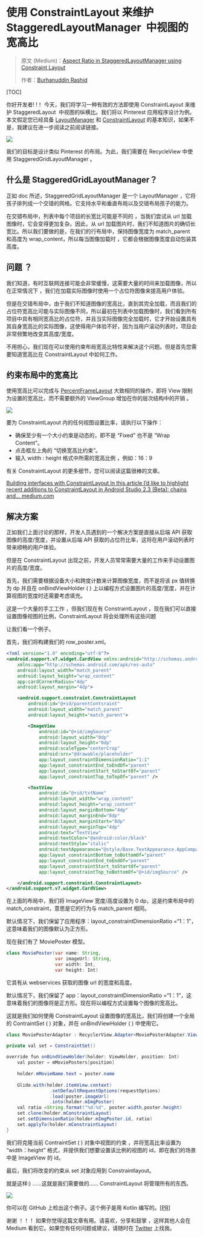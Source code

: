 # 使用 ConstraintLayout 来维护  StaggeredLayoutManager  中视图的宽高比

> 原文 (Medium)：[Aspect Ratio in StaggeredLayoutManager using Constraint Layout](https://medium.com/@burhanrashid52/aspect-ratio-in-staggered-layoutmanager-using-constraint-layout-9845d04d1962)
>
> 作者：[Burhanuddin Rashid](https://medium.com/@burhanrashid52?source=post_header_lockup)

[TOC]

你好开发者! !！ 今天，我们将学习一种有效的方法即使用 ConstraintLayout 来维护  StaggeredLayout  中视图的纵横比。我们将以 Pinterest 应用程序设计为例。本文假定您已经具备 [LayoutManager](https://guides.codepath.com/android/using-the-recyclerview) 和 [ConstraintLayout](https://medium.com/google-developers/building-interfaces-with-constraintlayout-3958fa38a9f7) 的基本知识，如果不是，我建议在进一步阅读之前阅读链接。

![](https://ws2.sinaimg.cn/large/006tKfTcgy1froubwt1axj307i0dcdjn.jpg)

我们的目标是设计类似 Pinterest 的布局。为此，我们需要在 RecycleView 中使用 StaggeredGridLayoutManager 。

## 什么是 StaggeredGridLayoutManager？

正如 doc 所述，StaggeredGridLayoutManager 是一个 LayoutManager ，它将孩子排列成一个交错的网格。它支持水平和垂直布局以及交错布局孩子的能力。

在交错布局中，列表中每个项目的长宽比可能是不同的 ，当我们尝试从 url 加载图像时，它会变得更加复杂。因此，从 url 加载图片时，我们不知道图片的确切长宽比。所以我们要做的是，在我们的行布局中，保持图像宽度为 match_parent 和高度为 wrap_content，所以每当图像加载时 ，它都会根据图像宽度自动包装其高度。

## 问题 ？

我们知道，有时互联网连接可能会非常缓慢，这需要大量的时间来加载图像，所以在正常情况下 ，我们在加载实际图像时使用一个占位符图像来提高用户体验。 

但是在交错布局中，由于我们不知道图像的宽高比，直到其完全加载，而且我们的占位符宽高比可能与实际图像不同，所以最初在列表中加载图像时，我们看到所有项目中具有相同宽高比的占位符，并且当实际图像完全加载时，它才开始设置具有其自身宽高比的实际图像，这使得用户体验不好，因为当用户滚动列表时，项目会非常频繁地改变其高度/宽度。

不用担心，我们现在可以使用约束布局宽高比特性来解决这个问题。但是首先您需要知道宽高比在 ConstraintLayout 中如何工作。

## 约束布局中的宽高比

使用宽高比可以完成与 [PercentFrameLayout](https://developer.android.com/reference/android/support/percent/PercentFrameLayout.html) 大致相同的操作，即将 View 限制为设置的宽高比，而不需要额外的 ViewGroup 增加在你的层次结构中的开销 。

![](https://cdn-images-1.medium.com/max/800/1*RfgavVsO88a44_F5xGnUog.gif)

要为 ConstraintLayout 内的任何视图设置比率，请执行以下操作：

- 确保至少有一个大小约束是动态的，即不是 “Fixed” 也不是 “Wrap Content”。
- 点击框左上角的 “切换宽高比约束”。
- 输入 width : height 格式中所需的宽高比例 ，例如：16：9

有关 ConstraintLayout  的更多细节，您可以阅读这篇很棒的文章。

[Building interfaces with ConstraintLayout In this article I’d like to highlight recent additions to ConstraintLayout in Android Studio 2.3 (Beta): chains and… medium.com](https://medium.com/google-developers/building-interfaces-with-constraintlayout-3958fa38a9f7)

## 解决方案

正如我们上面讨论的那样，开发人员遇到的一个解决方案是直接从后端 API 获取图像的高度/宽度，并设置从后端 API 获取的占位符比率，这将在用户滚动列表时带来顺畅的用户体验。

但是在  ConstraintLayout  出现之前，开发人员常常需要大量的工作来手动设置图片的高度/宽度。

首先，我们需要根据设备大小和跨度计数来计算图像宽度，而不是将该 px 值转换为 dp 并且在 onBindViewHolder ( ) 上以编程方式设置图片的高度/宽度，并在计算视图的宽度时还需要考虑填充。

这是一个大量的手工工作 ，但我们现在有 ConstraintLayout   ，现在我们可以直接设置图像视图的比例，ConstraintLayout  将会处理所有这些问题 

让我们看一个例子。

首先，我们将构建我们的 row_poster.xml。

```xml
<?xml version="1.0" encoding="utf-8"?>
<android.support.v7.widget.CardView xmlns:android="http://schemas.android.com/apk/res/android"
    xmlns:app="http://schemas.android.com/apk/res-auto"
    android:layout_width="match_parent"
    android:layout_height="wrap_content"
    app:cardCornerRadius="4dp"
    android:layout_margin="4dp">

    <android.support.constraint.ConstraintLayout
        android:id="@+id/parentContsraint"
        android:layout_width="match_parent"
        android:layout_height="match_parent">

        <ImageView
            android:id="@+id/imgSource"
            android:layout_width="0dp"
            android:layout_height="0dp"
            android:scaleType="centerCrop"
            android:src="@drawable/placeholder"
            app:layout_constraintDimensionRatio="1:1"
            app:layout_constraintEnd_toEndOf="parent"
            app:layout_constraintStart_toStartOf="parent"
            app:layout_constraintTop_toTopOf="parent" />

        <TextView
            android:id="@+id/txtName"
            android:layout_width="wrap_content"
            android:layout_height="wrap_content"
            android:layout_marginBottom="4dp"
            android:layout_marginEnd="8dp"
            android:layout_marginStart="8dp"
            android:layout_marginTop="4dp"
            android:text="TextView"
            android:textColor="@android:color/black"
            android:textStyle="italic"
            android:textAppearance="@style/Base.TextAppearance.AppCompat.Medium"
            app:layout_constraintBottom_toBottomOf="parent"
            app:layout_constraintEnd_toEndOf="parent"
            app:layout_constraintStart_toStartOf="parent"
            app:layout_constraintTop_toBottomOf="@+id/imgSource" />

    </android.support.constraint.ConstraintLayout>
</android.support.v7.widget.CardView>
```

在上面的布局中，我们将 ImageView 宽度/高度设置为 0 dp，这是约束布局中的 match_constraint，意思是它的行为与 match_parent 相同。

默认情况下，我们保留了应用程序：layout_constraintDimensionRatio =“1：1”，这意味着我们的图像默认为正方形。

现在我们有了 MoviePoster 模型。

```java
class MoviePoster(var name: String,
                  var imageUrl: String,
                  var width: Int,
                  var height: Int)
```

它具有从 webservices 获取的图像 url 的宽度和高度。

默认情况下，我们保留了 app：layout_constraintDimensionRatio =“1：1”，这意味着我们的图像将是正方形。现在将以编程方式设置每个图像的宽高比。

这就是我们如何使用 ConstraintLayout 设置图像的宽高比，我们将创建一个全局的 ContraintSet ( ) 对象，并在 onBindViewHolder ( ) 中使用它。

```java
class MoviePosterAdapter : RecyclerView.Adapter<MoviePosterAdapter.ViewHolder>() {

private val set = ConstraintSet()
 
override fun onBindViewHolder(holder: ViewHolder, position: Int)         {
    val poster = mMoviePosters[position]
    
    holder.mMovieName.text = poster.name
    
    Glide.with(holder.itemView.context)
                .setDefaultRequestOptions(requestOptions)
                .load(poster.imageUrl)
                .into(holder.mImgPoster)
    val ratio =String.format("%d:%d", poster.width,poster.height)
    set.clone(holder.mConstraintLayout)
    set.setDimensionRatio(holder.mImgPoster.id, ratio)
    set.applyTo(holder.mConstraintLayout)
}
```

我们将克隆当前 ContraintSet ( ) 对象中视图的约束 ，并将宽高比率设置为 “width：height” 格式，并提供我们想要设置该比例的视图的 id，即在我们的场景中是 ImageView 的 id。

最后，我们将改变的约束从 set 对象应用到 Constraintlayout。

就是这样:) ......这就是我们需要做的...... ConstraintLayout 将管理所有的东西。

![](https://ws4.sinaimg.cn/large/006tKfTcgy1frouccpeg8j30600aodjb.jpg)

你可以在 GitHub 上检出这个例子。这个例子是用 Kotlin 编写的。[[PR](https://github.com/burhanrashid52/AspectRatioExample)]

谢谢 ！！！ 如果你觉得这篇文章有用。请喜欢，分享和鼓掌 ，这样其他人会在 Medium 看到它。如果您有任何问题或建议，请随时在 [Twitter](https://twitter.com/burhanrashid52) 上找我。

